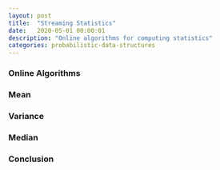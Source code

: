 ```yaml
---
layout: post
title:  "Streaming Statistics"
date:   2020-05-01 00:00:01
description: "Online algorithms for computing statistics"
categories: probabilistic-data-structures
---
```


### Online Algorithms

### Mean

### Variance

### Median

### Conclusion
